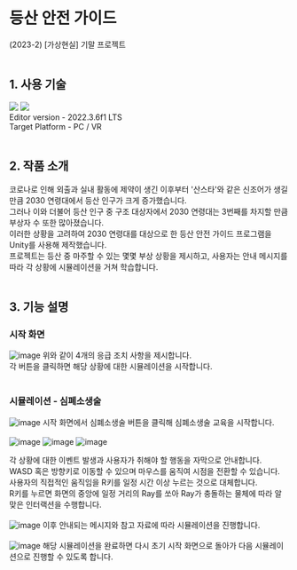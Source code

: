 # 등산 안전 가이드
(2023-2) [가상현실] 기말 프로젝트
<br>
<br>
## 1. 사용 기술
<img src="https://img.shields.io/badge/unity-%23000000.svg?style=for-the-badge&logo=unity&logoColor=white"/> <img src="https://img.shields.io/badge/c%23-%23239120.svg?style=for-the-badge&logo=c-sharp&logoColor=white"/>
<br>Editor version - 2022.3.6f1 LTS<br>
Target Platform - PC / VR
<br>
<br>
## 2. 작품 소개
코로나로 인해 외출과 실내 활동에 제약이 생긴 이후부터 '산스타'와 같은 신조어가 생길 만큼 2030 연령대에서 등산 인구가 크게 증가했습니다. <br>
그러나 이와 더불어 등산 인구 중 구조 대상자에서 2030 연령대는 3번째를 차지할 만큼 부상자 수 또한 많아졌습니다.<br>
이러한 상황을 고려하여 2030 연령대를 대상으로 한 등산 안전 가이드 프로그램을 Unity를 사용해 제작했습니다.<br>
프로젝트는 등산 중 마주할 수 있는 몇몇 부상 상황을 제시하고, 사용자는 안내 메시지를 따라 각 상황에 시뮬레이션을 거쳐 학습합니다.
<br>
<br>
## 3. 기능 설명
### 시작 화면
![image](https://github.com/user-attachments/assets/4ba3fd16-1800-4765-8e29-c5c631cafb56)
위와 같이 4개의 응급 조치 사항을 제시합니다.<br>
각 버튼을 클릭하면 해당 상황에 대한 시뮬레이션을 시작합니다.<br>
<br>
### 시뮬레이션 - 심폐소생술
![image](https://github.com/user-attachments/assets/2bec03c3-0bdc-44ba-93b6-700d5c55a311)
시작 화면에서 심폐소생술 버튼을 클릭해 심폐소생술 교육을 시작합니다.<br>
<br>
![image](https://github.com/user-attachments/assets/ff3c2ae7-3d54-4bcd-a7b1-9cd42e1b90d3)
![image](https://github.com/user-attachments/assets/c6868669-b3fe-48d1-bed7-4e457da15128)
![image](https://github.com/user-attachments/assets/96f5060d-601e-432a-a6a2-768324b074ce)

각 상황에 대한 이벤트 발생과 사용자가 취해야 할 행동을 자막으로 안내합니다.<br>
WASD 혹은 방향키로 이동할 수 있으며 마우스를 움직여 시점을 전환할 수 있습니다.<br>
사용자의 직접적인 움직임을 R키를 일정 시간 이상 누르는 것으로 대체합니다.<br>
R키를 누르면 화면의 중앙에 일정 거리의 Ray를 쏘아 Ray가 충돌하는 물체에 따라 알맞은 인터랙션을 수행합니다.<br>
<br>
![image](https://github.com/user-attachments/assets/b4781717-4662-444b-a9d8-1a0143761f78)
이후 안내되는 메시지와 참고 자료에 따라 시뮬레이션을 진행합니다.<br>
<br>
![image](https://github.com/user-attachments/assets/58eae8c8-8915-44d5-94d5-29edce45d0ca)
해당 시뮬레이션을 완료하면 다시 초기 시작 화면으로 돌아가 다음 시뮬레이션으로 진행할 수 있도록 합니다.
